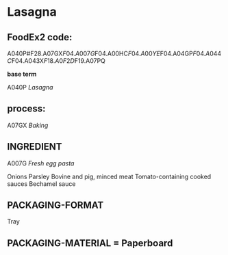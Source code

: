 
# Lasagna

## FoodEx2 code:
A040P#F28.A07GX$F04.A007G$F04.A00HC$F04.A00YE$F04.A04GP$F04.A044C$F04.A043X$F18.A0F2D$F19.A07PQ         

**base term**

A040P _Lasagna_
## process:
A07GX _Baking_
## INGREDIENT 
A007G _Fresh egg pasta_

Onions
Parsley
Bovine and pig, minced meat
Tomato-containing cooked sauces
Bechamel sauce
## PACKAGING-FORMAT
Tray
## PACKAGING-MATERIAL = Paperboard

 

